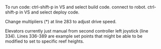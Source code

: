 To run code: ctrl-shift-p in VS and select build code. connect to robot. ctrl-shift-p in VS and select deploy code.

Change multipliers (*) at line 283 to adjust drive speed.

Elevators currently just manual from second controller left joystick (line 334). 
Lines 336-389 are example set points that might be able to be modified to set to specific reef heights.
